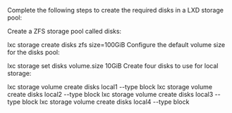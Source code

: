 Complete the following steps to create the required disks in a LXD storage pool:

Create a ZFS storage pool called disks:

lxc storage create disks zfs size=100GiB
Configure the default volume size for the disks pool:

lxc storage set disks volume.size 10GiB
Create four disks to use for local storage:

lxc storage volume create disks local1 --type block
lxc storage volume create disks local2 --type block
lxc storage volume create disks local3 --type block
lxc storage volume create disks local4 --type block
